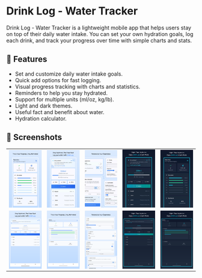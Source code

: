 # Drink Log - Water Tracker

Drink Log - Water Tracker is a lightweight mobile app that helps users stay on top of their daily water intake. You can set your own hydration goals, log each drink, and track your progress over time with simple charts and stats.

## 🌟 Features

- Set and customize daily water intake goals.
- Quick add options for fast logging.
- Visual progress tracking with charts and statistics.
- Reminders to help you stay hydrated.
- Support for multiple units (ml/oz, kg/lb).
- Light and dark themes.
- Useful fact and benefit about water.
- Hydration calculator.

## 📸 Screenshots

|     |     |     |     |     |
|:---:|:---:|:---:|:---:|:---:|
| ![Artboard 1](assets/screenshots/artboard_1.png) | ![Artboard 2](assets/screenshots/artboard_2.png) | ![Artboard 3](assets/screenshots/artboard_3.png) | ![Artboard 4](assets/screenshots/artboard_4.png) | ![Artboard 5](assets/screenshots/artboard_5.png) |
| ![Artboard 6](assets/screenshots/artboard_6.png) | ![Artboard 7](assets/screenshots/artboard_7.png) | ![Artboard 8](assets/screenshots/artboard_8.png) | ![Artboard 9](assets/screenshots/artboard_9.png) | ![Artboard 10](assets/screenshots/artboard_10.png) | 